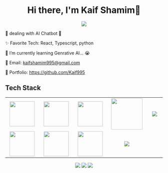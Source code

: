 <body>
  <div align="center">
    <h1> Hi there, I'm Kaif Shamim👋<a href="https://github.com/Kaif995/"></h1>
  </div>
<p align="center">
<a href="https://github.com/Kaif995"><img src="https://readme-typing-svg.herokuapp.com/?lines=NLP+and+Web+Developer;Mern+Stack+Developer&font=Roboto&size=26&duration=3500&pause=500&center=true&width=500&height=50&color=eab676"></a>
	


🤵 dealing with AI Chatbot 🤖

✨ Favorite Tech: React, Typescript, python

📓 I’m currently learning Genrative AI... 😭

📧 Email: kaifshamim995@gmail.com

🎨 Portfolio: https://github.com/Kaif995


 
<h2>Tech Stack</h2>

<table width="100">
<tr>
    <td align='center' width="200">
        <img src="https://www.svgrepo.com/show/353648/dialogflow.svg" width="80">
    </td>

  <td align='center' width="200">
        <img src="https://upload.wikimedia.org/wikipedia/commons/thumb/c/cb/Google_Assistant_logo.svg/1200px-Google_Assistant_logo.svg.png"  width="80">
    </td>
 <td align='center' width="200">
        <img src="https://github.com/abranhe/programming-languages-logos/blob/master/src/javascript/javascript.svg" width="80">
    </td>
 <td align='center' width="200">
        <img src="https://fiverr-res.cloudinary.com/npm-assets/layout-server/fiverr-og-logo.5fd6463.png" width="100">
    </td>
 <td align='center' width="200">
        <img src="https://www.vectorlogo.zone/logos/reactjs/reactjs-ar21.svg">
    </td>
 
</tr>
 
<tr>
    <td align='center'>
        <img src="https://upload.wikimedia.org/wikipedia/commons/thumb/3/38/HTML5_Badge.svg/600px-HTML5_Badge.svg.png"  width="80">
    </td>
    <td align='center'>
        <img src="https://upload.wikimedia.org/wikipedia/commons/thumb/4/4c/Typescript_logo_2020.svg/1200px-Typescript_logo_2020.svg.png" width="80">
    </td>
 <td align='center'>
        <img src="https://github.com/bestofjs/bestofjs-webui/blob/master/public/logos/vscode.svg" width="80">
    </td>
     <td align='center'>
        <img src="https://download.logo.wine/logo/Amazon_Alexa/Amazon_Alexa-Logo.wine.png">
    </td>
</tr>
 

    
</table>
</p>
<p align="center">
<a href="https://www.linkedin.com/in/kaif-shamim-548174297"><img src="https://img.shields.io/badge/-Kaif%20Shamim-0077B5?style=flat&logo=Linkedin&logoColor=white"/></a>
<a href="mailto:kaifshamim995@gmail.com"><img src="https://img.shields.io/badge/-kaifshamim995@gmail.com-D14836?style=flat&logo=Gmail&logoColor=white"/></a>
<a href="https://www.instagram.com/kaifshamim/"><img src="https://img.shields.io/badge/-@kaifshamim-E4405F?style=flat&logo=Instagram&logoColor=white"/></a>
 </p>
 
<br>
